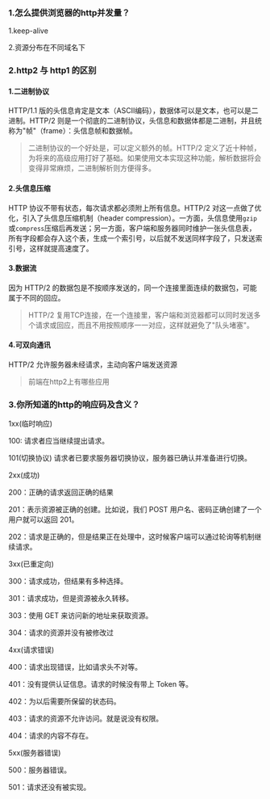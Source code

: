 ### 1.怎么提供浏览器的http并发量？

1.keep-alive

2.资源分布在不同域名下

### 2.http2 与 http1 的区别

#### 1.二进制协议

HTTP/1.1 版的头信息肯定是文本（ASCII编码），数据体可以是文本，也可以是二进制。HTTP/2 则是一个彻底的二进制协议，头信息和数据体都是二进制，并且统称为"帧"（frame）：头信息帧和数据帧。

> 二进制协议的一个好处是，可以定义额外的帧。HTTP/2 定义了近十种帧，为将来的高级应用打好了基础。如果使用文本实现这种功能，解析数据将会变得非常麻烦，二进制解析则方便得多。

#### 2.头信息压缩

HTTP 协议不带有状态，每次请求都必须附上所有信息。HTTP/2 对这一点做了优化，引入了头信息压缩机制（header compression）。一方面，头信息使用`gzip`或`compress`压缩后再发送；另一方面，客户端和服务器同时维护一张头信息表，所有字段都会存入这个表，生成一个索引号，以后就不发送同样字段了，只发送索引号，这样就提高速度了。

#### 3.数据流

因为 HTTP/2 的数据包是不按顺序发送的，同一个连接里面连续的数据包，可能属于不同的回应。

> HTTP/2 复用TCP连接，在一个连接里，客户端和浏览器都可以同时发送多个请求或回应，而且不用按照顺序一一对应，这样就避免了"队头堵塞"。

#### 4.可双向通讯

HTTP/2 允许服务器未经请求，主动向客户端发送资源

> 前端在http2上有哪些应用

### 3.你所知道的http的响应码及含义？

1xx(临时响应)

100: 请求者应当继续提出请求。

101(切换协议) 请求者已要求服务器切换协议，服务器已确认并准备进行切换。

2xx(成功)

200：正确的请求返回正确的结果

201：表示资源被正确的创建。比如说，我们 POST 用户名、密码正确创建了一个用户就可以返回 201。

202：请求是正确的，但是结果正在处理中，这时候客户端可以通过轮询等机制继续请求。

3xx(已重定向)

300：请求成功，但结果有多种选择。

301：请求成功，但是资源被永久转移。

303：使用 GET 来访问新的地址来获取资源。

304：请求的资源并没有被修改过

4xx(请求错误)

400：请求出现错误，比如请求头不对等。

401：没有提供认证信息。请求的时候没有带上 Token 等。

402：为以后需要所保留的状态码。

403：请求的资源不允许访问。就是说没有权限。

404：请求的内容不存在。

5xx(服务器错误)

500：服务器错误。

501：请求还没有被实现。



[1]: https://httpwg.org/specs/rfc7540.html	"Hypertext Transfer Protocol Version 2 (HTTP/2)"
[2]: https://www.digitalocean.com/community/tutorials/http-1-1-vs-http-2-what-s-the-difference	"HTTP/1.1 vs HTTP/2: What&#39;s the Difference?"
[3]: https://www.51cto.com/article/618792.html	"对options 请求的理解"


